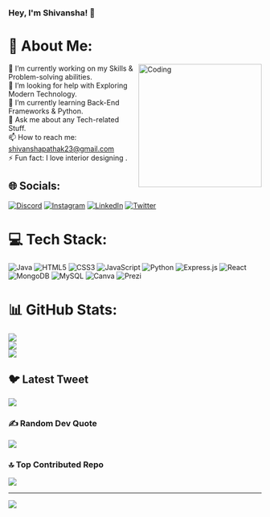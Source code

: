 ### Hey, I'm Shivansha! 👋

# 💫 About Me:
<img align="right" alt="Coding" width="245" src="https://media.tenor.com/S59bPkT0pqcAAAAC/programming.gif">

🔭 I’m currently working on my Skills & Problem-solving abilities.<br>🤝 I’m looking for help with Exploring Modern Technology.<br>🌱 I’m currently learning Back-End Frameworks & Python.<br>💬 Ask me about any Tech-related Stuff.<br>📫 How to reach me: shivanshapathak23@gmail.com<br>⚡ Fun fact: I love interior designing .<br>


## 🌐 Socials:
[![Discord](https://img.shields.io/badge/Discord-%237289DA.svg?logo=discord&logoColor=white)](https://discord.gg/Shivansha23#8548) [![Instagram](https://img.shields.io/badge/Instagram-%23E4405F.svg?logo=Instagram&logoColor=white)](https://instagram.com/shivanshaaa_) [![LinkedIn](https://img.shields.io/badge/LinkedIn-%230077B5.svg?logo=linkedin&logoColor=white)](https://linkedin.com/in/shivanshapathak23/) [![Twitter](https://img.shields.io/badge/Twitter-%231DA1F2.svg?logo=Twitter&logoColor=white)](https://twitter.com/shivanshap23) 

# 💻 Tech Stack:
![Java](https://img.shields.io/badge/java-%23ED8B00.svg?style=for-the-badge&logo=java&logoColor=white) ![HTML5](https://img.shields.io/badge/html5-%23E34F26.svg?style=for-the-badge&logo=html5&logoColor=white) ![CSS3](https://img.shields.io/badge/css3-%231572B6.svg?style=for-the-badge&logo=css3&logoColor=white) ![JavaScript](https://img.shields.io/badge/javascript-%23323330.svg?style=for-the-badge&logo=javascript&logoColor=%23F7DF1E) ![Python](https://img.shields.io/badge/python-3670A0?style=for-the-badge&logo=python&logoColor=ffdd54) ![Express.js](https://img.shields.io/badge/express.js-%23404d59.svg?style=for-the-badge&logo=express&logoColor=%2361DAFB) ![React](https://img.shields.io/badge/react-%2320232a.svg?style=for-the-badge&logo=react&logoColor=%2361DAFB) ![MongoDB](https://img.shields.io/badge/MongoDB-%234ea94b.svg?style=for-the-badge&logo=mongodb&logoColor=white) ![MySQL](https://img.shields.io/badge/mysql-%2300f.svg?style=for-the-badge&logo=mysql&logoColor=white) ![Canva](https://img.shields.io/badge/Canva-%2300C4CC.svg?style=for-the-badge&logo=Canva&logoColor=white) ![Prezi](https://img.shields.io/badge/Prezi-%23000000.svg?style=for-the-badge&logo=Prezi&logoColor=white)
# 📊 GitHub Stats:
![](https://github-readme-stats.vercel.app/api?username=Shivansha23&theme=monokai&hide_border=false&include_all_commits=true&count_private=false)<br/>
![](https://github-readme-streak-stats.herokuapp.com/?user=Shivansha23&theme=monokai&hide_border=false)<br/>
![](https://github-readme-stats.vercel.app/api/top-langs/?username=Shivansha23&theme=monokai&hide_border=false&include_all_commits=true&count_private=false&layout=compact)

## 🐦 Latest Tweet
[![](https://gtce.itsvg.in/api?username=shivanshap23)](https://github.com/VishwaGauravIn/github-twitter-card-embed)

### ✍️ Random Dev Quote
![](https://quotes-github-readme.vercel.app/api?type=horizontal&theme=radical)

### 🔝 Top Contributed Repo
![](https://github-contributor-stats.vercel.app/api?username=Shivansha23&limit=5&theme=dark&combine_all_yearly_contributions=true)

---
[![](https://visitcount.itsvg.in/api?id=Shivansha23&icon=0&color=0)](https://visitcount.itsvg.in)

<!-- Proudly created with GPRM ( https://gprm.itsvg.in ) -->

<!--
**Shivansha23/Shivansha23** is a ✨ _special_ ✨ repository because its `README.md` (this file) appears on your GitHub profile.

Here are some ideas to get you started:

- 🔭 I’m currently working on ...
- 🌱 I’m currently learning ...
- 👯 I’m looking to collaborate on ...
- 🤔 I’m looking for help with ...
- 💬 Ask me about ...
- 📫 How to reach me: ...
- 😄 Pronouns: ...
- ⚡ Fun fact: ...
-->
